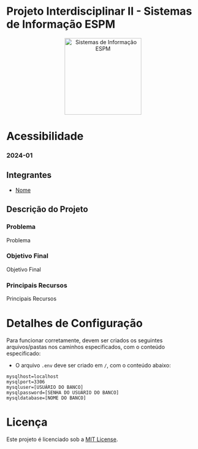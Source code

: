 # Projeto Interdisciplinar II - Sistemas de Informação ESPM

<p style="text-align: center;">
    <a href="https://www.espm.br/cursos-de-graduacao/sistemas-de-informacao/"><img src="https://avatars.githubusercontent.com/u/49880458?s=200&v=4" alt="Sistemas de Informação ESPM" style="height: 200px; width: 200px;"/></a>
</p>

# Acessibilidade

### 2024-01

## Integrantes
- [Nome](https://github.com/nome/)

## Descrição do Projeto

### Problema

Problema

### Objetivo Final

Objetivo Final

### Principais Recursos

Principais Recursos

# Detalhes de Configuração

Para funcionar corretamente, devem ser criados os seguintes arquivos/pastas nos caminhos especificados, com o conteúdo especificado:

- O arquivo `.env` deve ser criado em `/`, com o conteúdo abaixo:
```
mysqlhost=localhost
mysqlport=3306
mysqluser=[USUÁRIO DO BANCO]
mysqlpassword=[SENHA DO USUÁRIO DO BANCO]
mysqldatabase=[NOME DO BANCO]
```

# Licença

Este projeto é licenciado sob a [MIT License](https://github.com/tech-espm/inter-2sem-2024-acessibilidade/blob/main/LICENSE).
